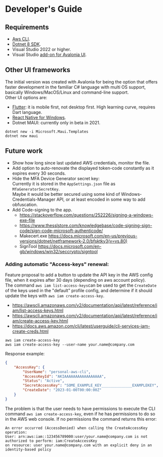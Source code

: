 
# Developer's Guide

## Requirements
- [Aws CLI](https://aws.amazon.com/cli/).
- [Dotnet 8 SDK](https://dotnet.microsoft.com/en-us/download/dotnet/8.0).
- Visual Studio 2022 or higher.
- Visual Studio [add-on for Avalonia UI](https://marketplace.visualstudio.com/items?itemName=AvaloniaTeam.AvaloniaVS).


## Other UI frameworks
The initial version was created with Avalonia for being the option that offers faster development in the familiar C# language with multi OS support, basically Windows/MacOS/Linux and command-line support.  
Other UI options are:
- [Flutter](https://flutter.dev/multi-platform/desktop): it is mobile first, not desktop first. High learning curve, requires Dart language.
- [React Native for Windows](https://microsoft.github.io/react-native-windows/).
- Dotnet MAUI: currently only in beta in 2021.
```PS
dotnet new -i Microsoft.Maui.Templates
dotnet new maui
```

## Future work
- Show how long since last updated AWS credentials, monitor the file.
- Add option to auto-renovate the displayed token-code constantly as it expires every 30 seconds.
- Hide the MFA Device Generator secret key:  
    Currently it is stored in the `AppSettings.json` file as `MfaGeneratorSecretKey`.  
    Maybe it would be better secured using some kind of Windows-Credentials-Manager API, 
    or at least encoded in some way to add obfuscation.
- Add Code-signing to the app.
  * https://stackoverflow.com/questions/252226/signing-a-windows-exe-file
  * https://www.thesslstore.com/knowledgebase/code-signing-sign-code/sign-code-microsoft-authenticode/
  * Makecert.exe https://docs.microsoft.com/en-us/previous-versions/dotnet/netframework-2.0/bfsktky3(v=vs.80)
  * SignTool https://docs.microsoft.com/en-gb/windows/win32/seccrypto/signtool



### Adding automatic "Access-keys" renewal:
Feature proposal to add a button to update the API key in the AWS config file, 
when it expires after 30 days (depending on aws account policy).  
The command `aws iam list-access-keys`can be used to get the `CreateDate` of the keys used in the "default" profile config, 
and determine if it should update the keys with `aws iam create-access-key`.  
- https://awscli.amazonaws.com/v2/documentation/api/latest/reference/iam/list-access-keys.html
- https://awscli.amazonaws.com/v2/documentation/api/latest/reference/iam/create-access-key.html
- https://docs.aws.amazon.com/cli/latest/userguide/cli-services-iam-create-creds.html
```
aws iam create-access-key
aws iam create-access-key --user-name your.name@company.com
```

Response example:
```json
{
    "AccessKey": {
        "UserName": "personal-aws-cli",
        "AccessKeyId": "AKIAAAAAAAAAAAAAAAAA",
        "Status": "Active",
        "SecretAccessKey": "SOME_EXAMPLE_KEY______________EXAMPLEKEY",
        "CreateDate": "2023-01-00T00:00:00Z"
    }
}
```
The problem is that the user needs to have permissions to execute the CLI command 
`aws iam create-access-key`, even if he has permissions to do so in the AWS web console.
If no permissions the command returns this error:
```
An error occurred (AccessDenied) when calling the CreateAccessKey operation: 
User: arn:aws:iam::123456789000:user/your.name@company.com is not authorized to perform: iam:CreateAccessKey 
on resource: user your.name@company.com with an explicit deny in an identity-based policy
```

